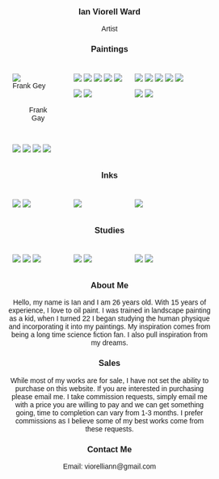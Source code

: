 <h3 align="center">Ian Viorell Ward</h3>
<p align="center"> Artist 
<h3 align= "center">Paintings</h3>
 
<body> 
<style>
* {
  box-sizing: border-box;}
body {
  margin: 0;
  font-family: Arial;}
.header {
  text-align: center;
  padding: 32px;}
/* Create two equal columns that floats next to each other */
.column {
  float: left;
  width: 30%;
  padding: 10px;}
.column img {
  margin-top: 12;}
/* Clear floats after the columns */
.row:after {
  content: "";
  display: table;
  clear: both;}
}
div.desc {
  padding: 15px;
  text-align: right;
}

<body>
</style>
<body>
<!-- Photo Grid -->
<div class="row">
  <div class="column">
      <img src="https://github.com/user-attachments/assets/ee8db348-d8f6-4830-928e-b9c9035e6c69" >  
    <div class="desc">Frank Gey</div>
   <div class="header">Frank Gay</div>
      <img src="https://github.com/user-attachments/assets/ac82b7bc-a398-42e1-9c15-c7e0e82bb112" >
      <img src="https://github.com/user-attachments/assets/64cf449b-8009-4a89-a609-c825d9da8f44" >
      <img src="https://github.com/user-attachments/assets/924fda2b-bbb7-4f6d-975b-56abaf0596b3" >
      <img src="https://github.com/user-attachments/assets/8744748b-40f1-4856-bfda-9b9632ba5dc5" >
  </div>
  <div class="column">
    <img src="https://github.com/user-attachments/assets/4e223c70-059a-4681-ad26-4c8517536d55" >
    <img src="https://github.com/user-attachments/assets/198384df-99aa-43c7-9b92-523253ea9f57" >
    <img src="https://github.com/user-attachments/assets/07205f6f-ece7-469a-8740-91330366ba31" >
    <img src="https://github.com/user-attachments/assets/87770f4f-9a3d-4efd-a4eb-235a0d717731" >
    <img src="https://github.com/user-attachments/assets/ab2fb400-7138-4233-a76c-d73f75a08d09" >
    <img src="https://github.com/user-attachments/assets/012ae9c3-3000-4d22-9e73-ed077707d14b" >
     <img src="https://github.com/user-attachments/assets/42018ee3-cdb4-40b6-b6ea-8d5c2205d062" >
  </div>
  <div class="column">
    <img src="https://github.com/user-attachments/assets/bab3c1e0-7253-4abe-9ba2-cc0bb25dac03" >
    <img src="https://github.com/user-attachments/assets/d837e852-e896-43c3-8793-cf3e6cd8c7f1" >
    <img src="https://github.com/user-attachments/assets/10713375-6f6a-4501-8c2c-8c8702ecfad6" >
    <img src="https://github.com/user-attachments/assets/09d64ad4-b444-4432-aec0-94fcc203d429" >
    <img src="https://github.com/user-attachments/assets/eb2796b1-6bf9-4526-b902-56126b92ca74" >
    <img src="https://github.com/user-attachments/assets/d381b335-bb8b-4b56-9ea5-0615894e4d21" >
    <img src="https://github.com/user-attachments/assets/6f9016f8-c95f-41d0-8831-d16e462a9f22" >
  </div>
</div>

</body>


<h3 align= "center">Inks</h3>

<body> 
<style>
* {
  box-sizing: border-box;}
body {
  margin: 0;
  font-family: Arial;}
.header {
  text-align: center;
  padding: 32px;}
/* Create two equal columns that floats next to each other */
.column {
  float: left;
  width: 30%;
  padding: 10px;}
.column img {
  margin-top: 12;}
/* Clear floats after the columns */
.row:after {
  content: "";
  display: table;
  clear: both;}
</style>
<body>


<div class="row">
  <div class="column">
      <img src="https://github.com/user-attachments/assets/c20b14c3-26ad-4426-ba3e-bc641e1675c9">  
      <img src="https://github.com/user-attachments/assets/8e690b4b-a4e9-4b6e-87ca-a36aacabf384">
  </div>
  <div class="column">
    <img src="https://github.com/user-attachments/assets/0f765411-a9ac-4ae2-8f47-745021b52e08">
  </div>
  <div class="column">
    <img src="https://github.com/user-attachments/assets/f3d42e93-f739-4b48-adee-14fa2f534e29">

  </div>
</div>

</body>


<h3 align= "center">Studies</h3>


<body> 
<style>
* {
  box-sizing: border-box;}
body {
  margin: 0;
  font-family: Arial;}
.header {
  text-align: center;
  padding: 32px;}
/* Create two equal columns that floats next to each other */
.column {
  float: left;
  width: 30%;
  padding: 10px;}
.column img {
  margin-top: 12;}
/* Clear floats after the columns */
.row:after {
  content: "";
  display: table;
  clear: both;}
</style>
<body>

<div class="row">
  <div class="column">
      <img src="https://github.com/user-attachments/assets/9806ff71-39c1-44df-85b5-09408e160ad1">
      <img src="https://github.com/user-attachments/assets/bd60808c-1d0f-460e-8acb-0aabdf280412">
      <img src="https://github.com/user-attachments/assets/4d314578-6928-4347-85e1-a7b213331dac">
    
  </div>
  <div class="column">
    <img src="https://github.com/user-attachments/assets/e511ebe7-b66b-4e7e-b2e4-879284774451">
    <img src="https://github.com/user-attachments/assets/3a75fba5-c961-4f21-8c74-b24b220ef054">
    
 
  </div>
  <div class="column">
    <img src="https://github.com/user-attachments/assets/46930216-7aae-4347-8de1-9c825e05ba27">
    <img src="https://github.com/user-attachments/assets/7bd75c98-cefc-4ba7-a7da-547b759119c2">

  </div>
</div>


<h3 align= "center">About Me</h3>
<p align="center"> Hello, my name is Ian and I am 26 years old. With 15 years of experience, I love to oil paint. I was trained in landscape painting as a kid, when I turned 22 I began studying the human physique and incorporating it into my paintings. My inspiration comes from being a long time science fiction fan. I also pull inspiration from my dreams. 

<h3 align= "center">Sales</h3>
<p align="center"> While most of my works are for sale, I have not set the ability to purchase on this website. If you are interested in purchasing please email me. I take commission requests, simply email me with a price you are willing to pay and we can get something going, time to completion can vary from 1-3 months. I prefer commissions as I believe some of my best works come from these requests. 

  <h3 align= "center">Contact Me</h3>
<p align="center"> Email: viorelliann@gmail.com 
